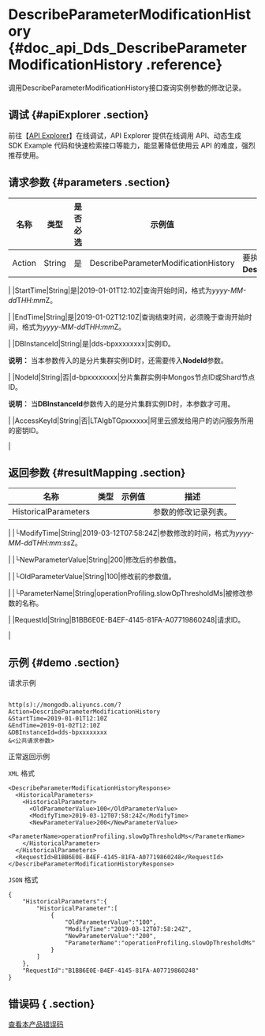 # DescribeParameterModificationHistory {#doc_api_Dds_DescribeParameterModificationHistory .reference}

调用DescribeParameterModificationHistory接口查询实例参数的修改记录。

## 调试 {#apiExplorer .section}

前往【[API Explorer](https://api.aliyun.com/#product=Dds&api=DescribeParameterModificationHistory)】在线调试，API Explorer 提供在线调用 API、动态生成 SDK Example 代码和快速检索接口等能力，能显著降低使用云 API 的难度，强烈推荐使用。

## 请求参数 {#parameters .section}

|名称|类型|是否必选|示例值|描述|
|--|--|----|---|--|
|Action|String|是|DescribeParameterModificationHistory|要执行的操作，取值：**DescribeParameterModificationHistroy**。

 |
|StartTime|String|是|2019-01-01T12:10Z|查询开始时间，格式为*yyyy-MM-dd*T*HH:mm*Z。

 |
|EndTime|String|是|2019-01-02T12:10Z|查询结束时间，必须晚于查询开始时间，格式为*yyyy-MM-dd*T*HH:mm*Z。

 |
|DBInstanceId|String|是|dds-bpxxxxxxxx|实例ID。

 **说明：** 当本参数传入的是分片集群实例ID时，还需要传入**NodeId**参数。

 |
|NodeId|String|否|d-bpxxxxxxxx|分片集群实例中Mongos节点ID或Shard节点ID。

 **说明：** 当**DBInstanceId**参数传入的是分片集群实例ID时，本参数才可用。

 |
|AccessKeyId|String|否|LTAIgbTGpxxxxxx|阿里云颁发给用户的访问服务所用的密钥ID。

 |

## 返回参数 {#resultMapping .section}

|名称|类型|示例值|描述|
|--|--|---|--|
|HistoricalParameters| | |参数的修改记录列表。

 |
|└ModifyTime|String|2019-03-12T07:58:24Z|参数修改的时间，格式为*yyyy-MM-dd*T*HH:mm:ss*Z。

 |
|└NewParameterValue|String|200|修改后的参数值。

 |
|└OldParameterValue|String|100|修改前的参数值。

 |
|└ParameterName|String|operationProfiling.slowOpThresholdMs|被修改参数的名称。

 |
|RequestId|String|B1BB6E0E-B4EF-4145-81FA-A07719860248|请求ID。

 |

## 示例 {#demo .section}

请求示例

``` {#request_demo}

http(s)://mongodb.aliyuncs.com/?Action=DescribeParameterModificationHistory
&StartTime=2019-01-01T12:10Z
&EndTime=2019-01-02T12:10Z
&DBInstanceId=dds-bpxxxxxxxx
&<公共请求参数>

```

正常返回示例

`XML` 格式

``` {#xml_return_success_demo}
<DescribeParameterModificationHistoryResponse>
  <HistoricalParameters>
    <HistoricalParameter>
      <OldParameterValue>100</OldParameterValue>
      <ModifyTime>2019-03-12T07:58:24Z</ModifyTime>
      <NewParameterValue>200</NewParameterValue>
      <ParameterName>operationProfiling.slowOpThresholdMs</ParameterName>
    </HistoricalParameter>
  </HistoricalParameters>
  <RequestId>B1BB6E0E-B4EF-4145-81FA-A07719860248</RequestId>
</DescribeParameterModificationHistoryResponse>

```

`JSON` 格式

``` {#json_return_success_demo}
{
	"HistoricalParameters":{
		"HistoricalParameter":[
			{
				"OldParameterValue":"100",
				"ModifyTime":"2019-03-12T07:58:24Z",
				"NewParameterValue":"200",
				"ParameterName":"operationProfiling.slowOpThresholdMs"
			}
		]
	},
	"RequestId":"B1BB6E0E-B4EF-4145-81FA-A07719860248"
}
```

## 错误码 { .section}

[查看本产品错误码](https://error-center.aliyun.com/status/product/Dds)


